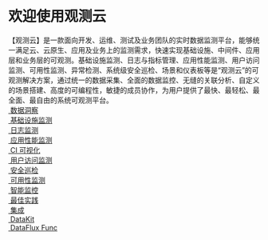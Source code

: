 # <div class="homepage-title">欢迎使用观测云</div>
<div class="homepage">
  <div class="title">
    【观测云】是一款面向开发、运维、测试及业务团队的实时数据监测平台，能够统一满足云、云原生、应用及业务上的监测需求，快速实现基础设施、中间件、应用层和业务层的可观测。基础设施监测、日志与指标管理、应用性能监测、用户访问监测、可用性监测、异常检测、系统级安全巡检、场景和仪表板等是“观测云”的可观测解决方案，通过统一的数据采集、全面的数据监控、无缝的关联分析、自定义的场景搭建、高度的可编程性，敏捷的成员协作，为用户提供了最快、最轻松、最全面、最自由的系统可观测平台。
  </div>
  <div class="content">
    <div class="content-top">
      <a href="/scene" class="content-item">
        <div class="item-content">
          <img src='/images/homepage/scene.png' alt="" />
          <span>数据洞察</span>
        </div>
      </a>
      <a href="/infrastructure" class="content-item">
        <div class="item-content">
          <img src='/images/homepage/infrastructure.png' alt="" />
          <span>基础设施监测</span>
        </div>
      </a>
      <a href="/logs" class="content-item">
        <div class="item-content">
          <img src='/images/homepage/logs.png' alt="" />
          <span>日志监测</span>
        </div>
      </a>
      <a href="/application-performance-monitoring" class="content-item">
        <div class="item-content">
          <img src='/images/homepage/application-performance-monitoring.png' alt="" />
          <span>应用性能监测</span>
        </div>
      </a>
    </div>
    <div class="content-mid">
      <a href="/ci-visibility" class="content-item">
        <div class="item-content">
          <img src='/images/homepage/ci-visibility.png' alt="" />
          <span>CI 可视化</span>
        </div>
      </a>
      <a href="/real-user-monitoring" class="content-item">
        <div class="item-content">
          <img src='/images/homepage/real-user-monitoring.png' alt="" />
          <span>用户访问监测</span>
        </div>
      </a>
      <a href="/scheck" class="content-item">
        <div class="item-content">
          <img src='/images/homepage/scheck.png' alt="" />
          <span>安全巡检</span>
        </div>
      </a>
      <a href="/usability-monitoring" class="content-item">
        <div class="item-content">
          <img src='/images/homepage/usability-monitoring.png' alt="" />
          <span>可用性监测</span>
        </div>
      </a>
      <a href="/monitoring" class="content-item">
        <div class="item-content">
          <img src='/images/homepage/monitoring.png' alt="" />
          <span>智能监控</span>
        </div>
      </a>
    </div>
    <div class="content-bottom">
      <a href="/best-practices" class="content-item">
        <div class="item-content">
          <img src='/images/homepage/best-practices.png' alt="" />
          <span>最佳实践</span>
        </div>
      </a>
      <a href="/integrations" class="content-item">
        <div class="item-content">
          <img src='/images/homepage/integrations.png' alt="" />
          <span>集成</span>
        </div>
      </a>
      <a href="/datakit" class="content-item">
        <div class="item-content">
          <img src='/images/homepage/datakit.png' alt="" />
          <span>DataKit</span>
        </div>
      </a>
      <a href="/dataflux-func/quick-start" class="content-item">
        <div class="item-content">
          <img src='/images/homepage/func.png' alt="" />
          <span>DataFlux Func</span>
        </div>
      </a>
    </div>
  </div>
</div>